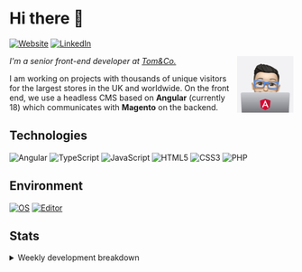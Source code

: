 # Hi there 👋

[![Website](https://img.shields.io/badge/Website-rafalwolak.pl-informational?style=flat-square&color=black&logo=vercel&logoColor=white)](https://rafalwolak.pl)
[![LinkedIn](https://img.shields.io/badge/LinkedIn-rafalwolak-informational?style=flat-square&logo=linkedin&logoColor=white)](https://www.linkedin.com/in/rafalwolak/)

<picture>
  <source media="(prefers-color-scheme: dark)" srcset="assets/macbook-angular-mono-happy.png">
  <source media="(prefers-color-scheme: light)" srcset="assets/macbook-angular-happy.png">
  <img alt="Me" src="assets/macbook-angular-happy.png" width="100" align="right">
</picture>

*I'm a senior front-end developer at [Tom&Co.](https://www.tomandco.co.uk/)*

I am working on projects with thousands of unique visitors for the largest stores in the UK and worldwide. On the front end, we use a headless CMS based on **Angular** (currently 18) which communicates with **Magento** on the backend.

## Technologies
![Angular](https://img.shields.io/badge/angular-%23DD0031.svg?style=for-the-badge&logo=angular&logoColor=white) ![TypeScript](https://img.shields.io/badge/typescript-%23007ACC.svg?style=for-the-badge&logo=typescript&logoColor=white) ![JavaScript](https://img.shields.io/badge/javascript-%23323330.svg?style=for-the-badge&logo=javascript&logoColor=%23F7DF1E) ![HTML5](https://img.shields.io/badge/html5-%23E34F26.svg?style=for-the-badge&logo=html5&logoColor=white) ![CSS3](https://img.shields.io/badge/css3-%231572B6.svg?style=for-the-badge&logo=css3&logoColor=white) ![PHP](https://img.shields.io/badge/php-%23777BB4.svg?style=for-the-badge&logo=php&logoColor=white) 
## Environment
[![OS](https://img.shields.io/badge/OS-macOS-informational?style=flat-square&logo=apple&logoColor=white)](https://en.wikipedia.org/wiki/MacOS)
[![Editor](https://img.shields.io/badge/Editor-VSCode-blue?style=flat-square&logo=visual-studio-code&logoColor=white)](https://code.visualstudio.com/)

## Stats
<details>
<summary>Weekly development breakdown</summary>

<!--START_SECTION:waka-->

```txt
TypeScript           3 hrs 54 mins   ████████████▒░░░░░░░░░░░░   49.43 %
Markdown             3 hrs 13 mins   ██████████▒░░░░░░░░░░░░░░   40.82 %
JSON                 24 mins         █▒░░░░░░░░░░░░░░░░░░░░░░░   05.25 %
Other                8 mins          ▒░░░░░░░░░░░░░░░░░░░░░░░░   01.85 %
TOML                 7 mins          ▒░░░░░░░░░░░░░░░░░░░░░░░░   01.63 %
```

<!--END_SECTION:waka-->
</details>
